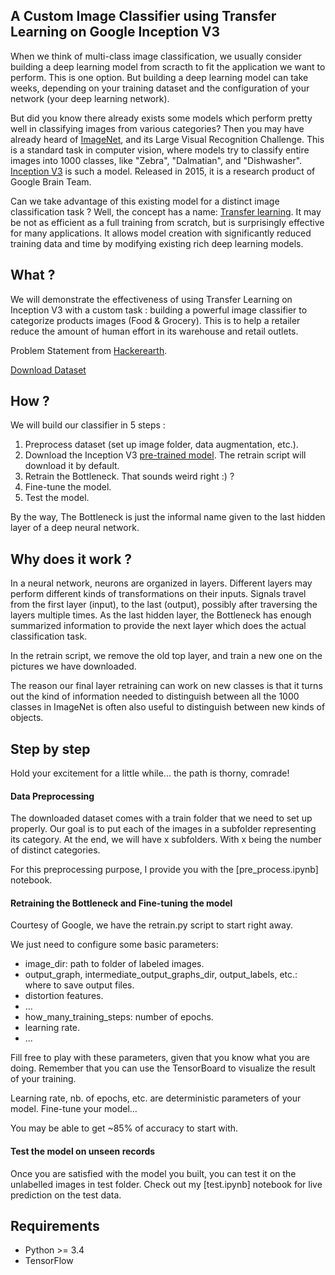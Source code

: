## A Custom Image Classifier using Transfer Learning on Google Inception V3

When we think of multi-class image classification, we usually consider building a deep learning model from scracth to fit the application we want to perform. This is one option. But building a deep learning model can take weeks, depending on your training dataset and the configuration of your network (your deep learning network).

But did you know there already exists some models which perform pretty well in classifying images from various categories? Then you may have already heard of [ImageNet](http://www.image-net.org/), and its Large Visual Recognition Challenge. This is a standard task in computer vision, where models try to classify entire images into 1000 classes, like "Zebra", "Dalmatian", and "Dishwasher". 
[Inception V3](https://research.googleblog.com/2016/03/train-your-own-image-classifier-with.html) is such a model. Released in 2015, it is a research product of Google Brain Team.

Can we take advantage of this existing model for a distinct image classification task ? Well, the concept has a name: [Transfer learning](https://en.wikipedia.org/wiki/Transfer_learning). It may be not as efficient as a full training from scratch, but is surprisingly effective for many applications. It allows model creation with significantly reduced training data and time by modifying existing rich deep learning models.

## What ?

We will demonstrate the effectiveness of using Transfer Learning on Inception V3 with a custom task : building a powerful image classifier to categorize products images (Food & Grocery). This is to help a retailer reduce the amount of human effort in its warehouse and retail outlets. 

Problem Statement from [Hackerearth](https://www.hackerearth.com/fr/problem/machine-learning/identify-the-objects/description).

[Download Dataset](https://he-s3.s3.amazonaws.com/media/hackathon/deep-learning-challenge-1/identify-the-objects/a0409a00-8-dataset_dp.zip)

## How ?

We will build our classifier in 5 steps :

1. Preprocess dataset (set up image folder, data augmentation, etc.).
2. Download the Inception V3 [pre-trained model](http://download.tensorflow.org/models/image/imagenet/inception-v3-2016-03-01.tar.gz). The retrain script will download it by default.
3. Retrain the Bottleneck. That sounds weird right :) ?
4. Fine-tune the model.
5. Test the model.

By the way, The Bottleneck is just the informal name given to the last hidden layer of a deep neural network.

## Why does it work ?

In a neural network, neurons are organized in layers. Different layers may perform different kinds of transformations on their inputs. Signals travel from the first layer (input), to the last (output), possibly after traversing the layers multiple times. As the last hidden layer, the Bottleneck has enough summarized information to provide the next layer which does the actual classification task.

In the retrain script, we remove the old top layer, and train a new one on the pictures we have downloaded.

The reason our final layer retraining can work on new classes is that it turns out the kind of information needed to distinguish between all the 1000 classes in ImageNet is often also useful to distinguish between new kinds of objects.

## Step by step

Hold your excitement for a little while... the path is thorny, comrade!

#### Data Preprocessing

The downloaded dataset comes with a train folder that we need to set up properly. Our goal is to put each of the images in a subfolder representing its category. At the end, we will have x subfolders. With x being the number of distinct categories.

For this preprocessing purpose, I provide you with the [pre_process.ipynb] notebook.

#### Retraining the Bottleneck and Fine-tuning the model

Courtesy of Google, we have the retrain.py script to start right away.

We just need to configure some basic parameters:
- image_dir: path to folder of labeled images.
- output_graph, intermediate_output_graphs_dir, output_labels, etc.: where to save output files.
- distortion features.
- ...
- how_many_training_steps: number of epochs.
- learning rate.
- ...

Fill free to play with these parameters, given that you know  what you are doing. Remember that you can use the TensorBoard to visualize the result of your training.

Learning rate, nb. of epochs, etc. are deterministic parameters of your model. Fine-tune your model...

You may be able to get ~85% of accuracy to start with.

#### Test the model on unseen records

Once you are satisfied with the model you built, you can test it on the unlabelled images in test folder.
Check out my [test.ipynb] notebook for live prediction on the test data.

## Requirements
- Python >= 3.4 
- TensorFlow

